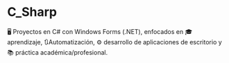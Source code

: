# C_Sharp
🖥️ Proyectos en C# con Windows Forms (.NET), enfocados en 🎓 aprendizaje, 🔃Automatización, ⚙️ desarrollo de aplicaciones de escritorio y 📚 práctica académica/profesional.
